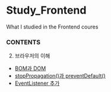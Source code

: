 # Study_Frontend
What I studied in the Frontend coures
 

 ### CONTENTS

 02. 브라우저의 이해

- [BOM과 DOM](02.브라우저의%20이해/00.BOM과%20DOM.md)
- [stopPropagation()과 preventDefault()](02.브라우저의%20이해/01.stopPropagation()과%20preventDefault().md)
- [EventListener 추가](02.브라우저의%20이해/02.EventListener%20추가.md)